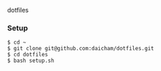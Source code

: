 dotfiles

### Setup

  ```
  $ cd ~
  $ git clone git@github.com:daicham/dotfiles.git
  $ cd dotfiles
  $ bash setup.sh
  ```

